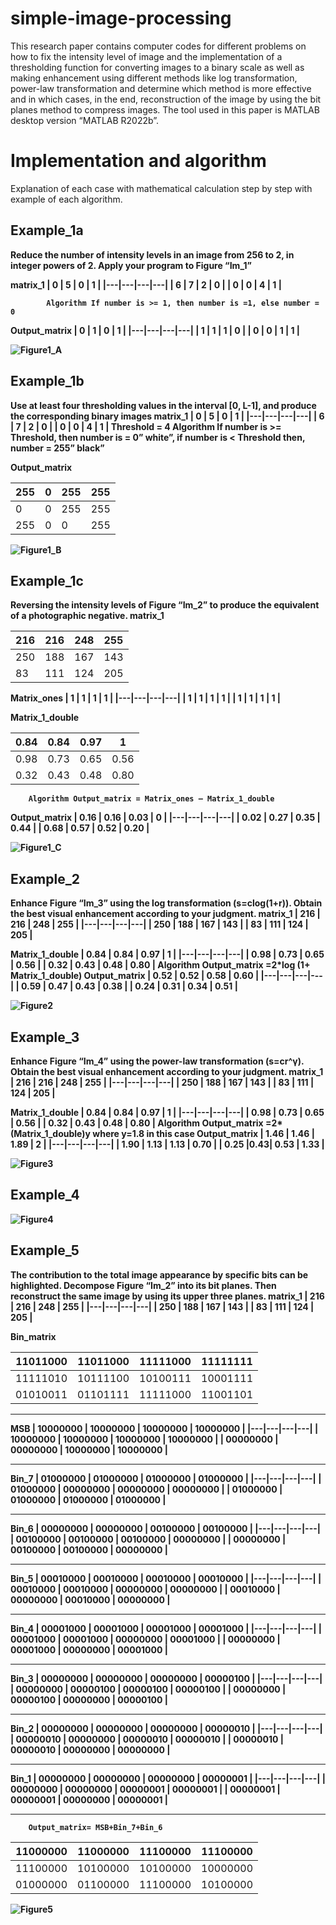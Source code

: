# simple-image-processing
This research paper contains computer codes for different problems on how to fix the intensity level of 
image and the implementation of a thresholding function for converting images to a binary scale as well 
as making enhancement using different methods like log transformation, power-law transformation and 
determine which method is more effective and in which cases, in the end, reconstruction of the image by 
using the bit planes method to compress images. The tool used in this paper is MATLAB desktop version 
“MATLAB R2022b”. 

# Implementation and algorithm 
Explanation of each case with mathematical calculation step by step with example of each algorithm.

## Example_1a
<b>Reduce the number of intensity levels in an image from 256 to 2, in integer powers of 2. Apply your program to Figure “Im_1”

matrix_1
| 0 | 5 | 0 | 1 |
|---|---|---|---|
| 6 | 7 | 2 | 0 | 
| 0 | 0 | 4 | 1 |

            Algorithm If number is >= 1, then number is =1, else number = 0
Output_matrix 
| 0 | 1 | 0 | 1 |
|---|---|---|---|
| 1 | 1 | 1 | 0 | 
| 0 | 0 | 1 | 1 |

![Figure1_A](https://github.com/yousefturin/simple-image-processing/assets/94796673/f13d16a6-22fd-48a9-aa73-72541e11f531)

## Example_1b
<b>Use at least four thresholding values in the interval [0, L-1], and produce the corresponding binary images
matrix_1 
| 0 | 5 | 0 | 1 |
|---|---|---|---|
| 6 | 7 | 2 | 0 | 
| 0 | 0 | 4 | 1 |
        Threshold = 4
        Algorithm If number is >= Threshold, then number is = 0” white”, if number is < Threshold then, 
        number = 255” black”

Output_matrix 

| 255 | 0 | 255 | 255 |
|---|---|---|---|
| 0 | 0 | 255 | 255 | 
| 255 | 0 | 0 | 255 |

![Figure1_B](https://github.com/yousefturin/simple-image-processing/assets/94796673/f082ba1a-bb32-4f5d-a6e2-2fcb04f11bcf)

## Example_1c
<b>Reversing the intensity levels of Figure “Im_2” to produce the equivalent of a  photographic negative.
matrix_1 

| 216 | 216 | 248 | 255 |
|---|---|---|---|
| 250 | 188 | 167 | 143 | 
| 83 | 111 | 124 | 205 |

Matrix_ones 
| 1 | 1 | 1 | 1 |
|---|---|---|---|
| 1 | 1 | 1 | 1 | 
| 1 | 1 | 1 | 1 |
 
Matrix_1_double 

| 0.84 | 0.84 | 0.97 | 1 |
|---|---|---|---|
| 0.98 | 0.73 | 0.65 | 0.56 | 
| 0.32 | 0.43 | 0.48 | 0.80 |

        Algorithm Output_matrix = Matrix_ones – Matrix_1_double

Output_matrix
| 0.16 | 0.16 | 0.03 | 0 |
|---|---|---|---|
| 0.02 | 0.27 | 0.35 | 0.44 | 
| 0.68  | 0.57 | 0.52 | 0.20 |

![Figure1_C](https://github.com/yousefturin/simple-image-processing/assets/94796673/9bd0032e-dcf6-4dae-bb3f-98ce9bfa8483)

## Example_2
Enhance Figure “Im_3” using the log transformation (s=clog(1+r)). Obtain the best visual enhancement according to your judgment.
matrix_1 
| 216 | 216 | 248 | 255 |
|---|---|---|---|
| 250 | 188 | 167 | 143 | 
| 83 | 111 | 124 | 205 |

Matrix_1_double 
| 0.84 | 0.84 | 0.97 | 1 |
|---|---|---|---|
| 0.98 | 0.73 | 0.65 | 0.56 | 
| 0.32 | 0.43 | 0.48 | 0.80 |
        Algorithm Output_matrix =2*log (1+ Matrix_1_double)
Output_matrix
| 0.52 | 0.52 | 0.58 | 0.60 |
|---|---|---|---|
| 0.59 | 0.47 | 0.43 |  0.38 | 
| 0.24 | 0.31 | 0.34 | 0.51 |

![Figure2](https://github.com/yousefturin/simple-image-processing/assets/94796673/d799fe0b-00ab-4f3c-93d3-c41868f159cd)

## Example_3
Enhance Figure “Im_4” using the power-law transformation (s=cr^γ). Obtain the best visual enhancement according to your judgment.
matrix_1
| 216 | 216 | 248 | 255 |
|---|---|---|---|
| 250 | 188 | 167 | 143 | 
| 83 | 111 | 124 | 205 |

Matrix_1_double 
| 0.84 | 0.84 | 0.97 | 1 |
|---|---|---|---|
| 0.98 | 0.73 | 0.65 | 0.56 | 
| 0.32 | 0.43 | 0.48 | 0.80 |
        Algorithm Output_matrix =2* (Matrix_1_double)y where y=1.8 in this case
Output_matrix
| 1.46 | 1.46 | 1.89 | 2 |
|---|---|---|---|
| 1.90 | 1.13 | 1.13 | 0.70 | 
| 0.25 |0.43| 0.53 | 1.33 |

![Figure3](https://github.com/yousefturin/simple-image-processing/assets/94796673/71caea70-1d03-4fe9-a461-021d511136f2)

## Example_4

![Figure4](https://github.com/yousefturin/simple-image-processing/assets/94796673/c64ecda6-9de7-49c8-aa8d-22bcf5f15352)

## Example_5
The contribution to the total image appearance by specific bits can be highlighted. Decompose Figure “Im_2” into its bit planes. Then reconstruct the same image by using its upper three planes.
matrix_1 
| 216 | 216 | 248 | 255 |
|---|---|---|---|
| 250 | 188 | 167 | 143 | 
| 83 | 111 | 124 | 205 |

Bin_matrix 

| 11011000 | 11011000 | 11111000 | 11111111 |
|---|---|---|---|
| 11111010 | 10111100 | 10100111 | 10001111 | 
| 01010011 | 01101111 | 11111000 | 11001101 |

_____________________________________________________________________
MSB 
| 10000000 | 10000000 | 10000000 | 10000000 |
|---|---|---|---|
| 10000000 | 10000000 | 10000000 | 10000000 | 
| 00000000 | 00000000 | 10000000 | 10000000 |

_____________________________________________________________________
Bin_7 
| 01000000 | 01000000 | 01000000 | 01000000 |
|---|---|---|---|
| 01000000 | 00000000 | 00000000 | 00000000 | 
| 01000000 | 01000000 | 01000000 | 01000000 |

_____________________________________________________________________
Bin_6
| 00000000 | 00000000 | 00100000 | 00100000 |
|---|---|---|---|
| 00100000 | 00100000 | 00100000 | 00000000 | 
| 00000000 | 00100000 | 00100000 | 00000000 |

_____________________________________________________________________
Bin_5
| 00010000 | 00010000 | 00010000 | 00010000 |
|---|---|---|---|
| 00010000 | 00010000 | 00000000 | 00000000 | 
| 00010000 | 00000000 | 00010000 | 00000000 |

_____________________________________________________________________
Bin_4
| 00001000 | 00001000 | 00001000 | 00001000 |
|---|---|---|---|
| 00001000 | 00001000 | 00000000 | 00001000 | 
| 00000000 | 00001000 | 00000000 | 00001000 |
_____________________________________________________________________
Bin_3
| 00000000 | 00000000 | 00000000 | 00000100 |
|---|---|---|---|
| 00000000 | 00000100 | 00000100 | 00000100 | 
| 00000000 | 00000100 | 00000000 | 00000100 |

_____________________________________________________________________
Bin_2
| 00000000 | 00000000 | 00000000 | 00000010 |
|---|---|---|---|
| 00000010 | 00000000 | 00000010 | 00000010 | 
| 00000010 | 00000010 | 00000000 | 00000000 |

_____________________________________________________________________
Bin_1
| 00000000 | 00000000 | 00000000 | 00000001 |
|---|---|---|---|
| 00000000 | 00000000 | 00000001 | 00000001 | 
| 00000001 | 00000001 | 00000000 | 00000001 |

_____________________________________________________________________
        Output_matrix= MSB+Bin_7+Bin_6

| 11000000 | 11000000 | 11100000 | 11100000 |
|---|---|---|---|
| 11100000 | 10100000 | 10100000 | 10000000 | 
| 01000000 | 01100000 | 11100000 | 10100000 |

![Figure5](https://github.com/yousefturin/simple-image-processing/assets/94796673/54bc907e-c64d-4de3-9218-ceadf681b5d6)



